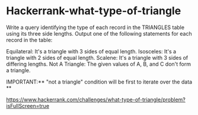 # Hackerrank-what-type-of-triangle


Write a query identifying the type of each record in the TRIANGLES table using its three side lengths. Output one of the following statements for each record in the table:

Equilateral: It's a triangle with 3  sides of equal length.
Isosceles: It's a triangle with 2  sides of equal length.
Scalene: It's a triangle with 3  sides of differing lengths.
Not A Triangle: The given values of A, B, and C don't form a triangle.




IMPORTANT:** "not a triangle" condition will be first to iterate over the data **




https://www.hackerrank.com/challenges/what-type-of-triangle/problem?isFullScreen=true
